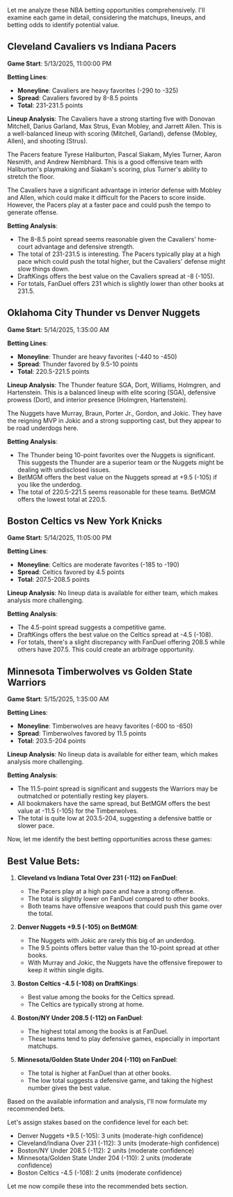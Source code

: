 Let me analyze these NBA betting opportunities comprehensively. I'll examine each game in detail, considering the matchups, lineups, and betting odds to identify potential value.

## Cleveland Cavaliers vs Indiana Pacers

**Game Start**: 5/13/2025, 11:00:00 PM

**Betting Lines**:
- **Moneyline**: Cavaliers are heavy favorites (-290 to -325)
- **Spread**: Cavaliers favored by 8-8.5 points
- **Total**: 231-231.5 points

**Lineup Analysis**:
The Cavaliers have a strong starting five with Donovan Mitchell, Darius Garland, Max Strus, Evan Mobley, and Jarrett Allen. This is a well-balanced lineup with scoring (Mitchell, Garland), defense (Mobley, Allen), and shooting (Strus).

The Pacers feature Tyrese Haliburton, Pascal Siakam, Myles Turner, Aaron Nesmith, and Andrew Nembhard. This is a good offensive team with Haliburton's playmaking and Siakam's scoring, plus Turner's ability to stretch the floor.

The Cavaliers have a significant advantage in interior defense with Mobley and Allen, which could make it difficult for the Pacers to score inside. However, the Pacers play at a faster pace and could push the tempo to generate offense.

**Betting Analysis**:
- The 8-8.5 point spread seems reasonable given the Cavaliers' home-court advantage and defensive strength.
- The total of 231-231.5 is interesting. The Pacers typically play at a high pace which could push the total higher, but the Cavaliers' defense might slow things down.
- DraftKings offers the best value on the Cavaliers spread at -8 (-105).
- For totals, FanDuel offers 231 which is slightly lower than other books at 231.5.

## Oklahoma City Thunder vs Denver Nuggets

**Game Start**: 5/14/2025, 1:35:00 AM

**Betting Lines**:
- **Moneyline**: Thunder are heavy favorites (-440 to -450)
- **Spread**: Thunder favored by 9.5-10 points
- **Total**: 220.5-221.5 points

**Lineup Analysis**:
The Thunder feature SGA, Dort, Williams, Holmgren, and Hartenstein. This is a balanced lineup with elite scoring (SGA), defensive prowess (Dort), and interior presence (Holmgren, Hartenstein).

The Nuggets have Murray, Braun, Porter Jr., Gordon, and Jokic. They have the reigning MVP in Jokic and a strong supporting cast, but they appear to be road underdogs here.

**Betting Analysis**:
- The Thunder being 10-point favorites over the Nuggets is significant. This suggests the Thunder are a superior team or the Nuggets might be dealing with undisclosed issues.
- BetMGM offers the best value on the Nuggets spread at +9.5 (-105) if you like the underdog.
- The total of 220.5-221.5 seems reasonable for these teams. BetMGM offers the lowest total at 220.5.

## Boston Celtics vs New York Knicks

**Game Start**: 5/14/2025, 11:05:00 PM

**Betting Lines**:
- **Moneyline**: Celtics are moderate favorites (-185 to -190)
- **Spread**: Celtics favored by 4.5 points
- **Total**: 207.5-208.5 points

**Lineup Analysis**:
No lineup data is available for either team, which makes analysis more challenging.

**Betting Analysis**:
- The 4.5-point spread suggests a competitive game.
- DraftKings offers the best value on the Celtics spread at -4.5 (-108).
- For totals, there's a slight discrepancy with FanDuel offering 208.5 while others have 207.5. This could create an arbitrage opportunity.

## Minnesota Timberwolves vs Golden State Warriors

**Game Start**: 5/15/2025, 1:35:00 AM

**Betting Lines**:
- **Moneyline**: Timberwolves are heavy favorites (-600 to -650)
- **Spread**: Timberwolves favored by 11.5 points
- **Total**: 203.5-204 points

**Lineup Analysis**:
No lineup data is available for either team, which makes analysis more challenging.

**Betting Analysis**:
- The 11.5-point spread is significant and suggests the Warriors may be outmatched or potentially resting key players.
- All bookmakers have the same spread, but BetMGM offers the best value at -11.5 (-105) for the Timberwolves.
- The total is quite low at 203.5-204, suggesting a defensive battle or slower pace.

Now, let me identify the best betting opportunities across these games:

## Best Value Bets:

1. **Cleveland vs Indiana Total Over 231 (-112) on FanDuel**:
   - The Pacers play at a high pace and have a strong offense.
   - The total is slightly lower on FanDuel compared to other books.
   - Both teams have offensive weapons that could push this game over the total.

2. **Denver Nuggets +9.5 (-105) on BetMGM**:
   - The Nuggets with Jokic are rarely this big of an underdog.
   - The 9.5 points offers better value than the 10-point spread at other books.
   - With Murray and Jokic, the Nuggets have the offensive firepower to keep it within single digits.

3. **Boston Celtics -4.5 (-108) on DraftKings**:
   - Best value among the books for the Celtics spread.
   - The Celtics are typically strong at home.

4. **Boston/NY Under 208.5 (-112) on FanDuel**:
   - The highest total among the books is at FanDuel.
   - These teams tend to play defensive games, especially in important matchups.

5. **Minnesota/Golden State Under 204 (-110) on FanDuel**:
   - The total is higher at FanDuel than at other books.
   - The low total suggests a defensive game, and taking the highest number gives the best value.

Based on the available information and analysis, I'll now formulate my recommended bets.

Let's assign stakes based on the confidence level for each bet:
- Denver Nuggets +9.5 (-105): 3 units (moderate-high confidence)
- Cleveland/Indiana Over 231 (-112): 3 units (moderate-high confidence)
- Boston/NY Under 208.5 (-112): 2 units (moderate confidence)
- Minnesota/Golden State Under 204 (-110): 2 units (moderate confidence)
- Boston Celtics -4.5 (-108): 2 units (moderate confidence)

Let me now compile these into the recommended bets section.